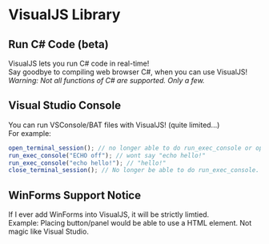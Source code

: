 # VisualJS Library
## Run C# Code (beta)
VisualJS lets you run C# code in real-time!<br>Say goodbye to compiling web browser C#, when you can use VisualJS!<br><i>Warning: Not all functions of C# are supported. Only a few.</i>
## Visual Studio Console
You can run VSConsole/BAT files with VisualJS! (quite limited...)<br>For example:
```js
open_terminal_session(); // no longer able to do run_exec_console or open_terminal_session.
run_exec_console("ECHO off"); // wont say "echo hello!"
run_exec_console("echo hello!"); // "hello!"
close_terminal_session(); // No longer be able to do run_exec_console.
```
## WinForms Support Notice
If I ever add WinForms into VisualJS, it will be strictly limtied.<br>Example: Placing button/panel would be able to use a HTML element. Not magic like Visual Studio.
